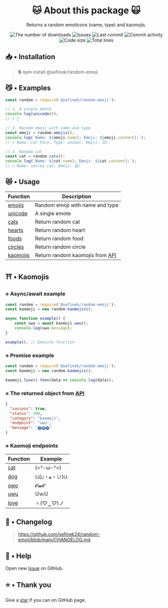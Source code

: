 <div align="center">
    <h1>🐱 About this package 🙀</h1>
    <p>Returns a random emoticons (name, type) and kaomojis.</p>
    <a href="https://www.npmjs.com/package/@sefinek/random-emoji" target="_blank" title="random-emoji - npm" style="text-decoration:none">
        <img src="https://img.shields.io/npm/dt/@sefinek/random-emoji.svg?maxAge=3600" alt="The number of downloads">
        <img src="https://img.shields.io/github/issues/sefinek24/random-emoji" alt="Issues">
        <img src="https://img.shields.io/github/last-commit/sefinek24/random-emoji" alt="Last commit">
        <img src="https://img.shields.io/github/commit-activity/w/sefinek24/random-emoji" alt="Commit activity">
        <img src="https://img.shields.io/github/languages/code-size/sefinek24/random-emoji" alt="Code size">
        <img src="https://img.shields.io/tokei/lines/github/sefinek24/random-emoji" alt="Total lines">
    </a>
</div>

## 📥 • Installation
> **$** npm install @sefinek/random-emoji

## 😼 • Examples
```js
const random = require('@sefinek/random-emoji');

// 1. A single emote
console.log(unicode());
// > 🥰

// 2. Random emoji with name and type
const emoji = random.emojis();
console.log(`Name: ${emoji.name}; Emoji: ${emoji.content};`);
// > Name: Cat Face; Type: animal; Emoji: 🐱;

// 3. Random cat
const cat = random.cats();
console.log(`Name: ${cat.name}; Emoji: ${cat.content};`);
// > Name: smiley_cat; Emoji: 😺;
```

## 😻 • Usage
| Function                                                                   | Description                                                  |
|----------------------------------------------------------------------------|--------------------------------------------------------------|
| [emojis](https://github.com/sefinek24/random-emoji/blob/main/test.js)      | Random emoji with name and type                              |
| [unicode](https://github.com/sefinek24/random-emoji/blob/main/test.js)     | A single emote                                               |
| [cats](https://github.com/sefinek24/random-emoji/blob/main/test.js)        | Return random cat                                            |
| [hearts](https://github.com/sefinek24/random-emoji/blob/main/test.js)      | Return random heart                                          |
| [foods](https://github.com/sefinek24/random-emoji/blob/main/test.js)       | Return random food                                           |
| [circles](https://github.com/sefinek24/random-emoji/blob/main/test.js)     | Return random circle                                         |
| [kaomojis](https://github.com/sefinek24/random-emoji#%EF%B8%8F--kaomojis)  | Return random kaomojis from [API](https://api.skiffybot.xyz) |

## ⛩️ • Kaomojis
### » Async/await example
```js
const random = require('@sefinek/random-emoji');
const kaomoji = new random.kaomojis();

async function example() {
    const uwu = await kaomoji.uwu();
    console.log(uwu.message);
}

example(); // Execute function
```

### » Promise example
```js
const random = require('@sefinek/random-emoji');
const kaomoji = new random.kaomojis();

kaomoji.love().then(data => console.log(data));
```

### » The returned object from [API](https://api.skiffybot.xyz)
```json
{
  "success": true,
  "status": 200,
  "category": "kaomoji",
  "endpoint": "uwu",
  "message": "🅤🅦🅤"
}
```

### » Kaomoji endpoints
| Function                                              | Example   |
|-------------------------------------------------------|-----------|
| [cat](https://api.skiffybot.xyz/api/v1/kaomoji/cat)   | (=^-ω-^=) |
| [dog](https://api.skiffybot.xyz/api/v1/kaomoji/dog)   | ଘ(∪・ﻌ・∪)ଓ |
| [owo](https://api.skiffybot.xyz/api/v1/kaomoji/owo)   | 𝓞𝔀𝓞    |
| [uwu](https://api.skiffybot.xyz/api/v1/kaomoji/uwu)   | 𝕌𝕨𝕌    |
| [love](https://api.skiffybot.xyz/api/v1/kaomoji/love) | ヽ(♡‿♡)ノ   |

## 📝 • Changelog
> https://github.com/sefinek24/random-emoji/blob/main/CHANGELOG.md

## 🤝 • Help
Open new [Issue](https://github.com/sefinek24/random-emoji/issues/new/choose) on GitHub.  
  
## ⭐ • Thank you
Give a [star](https://github.com/sefinek24/random-emoji) if you can on GitHub page.